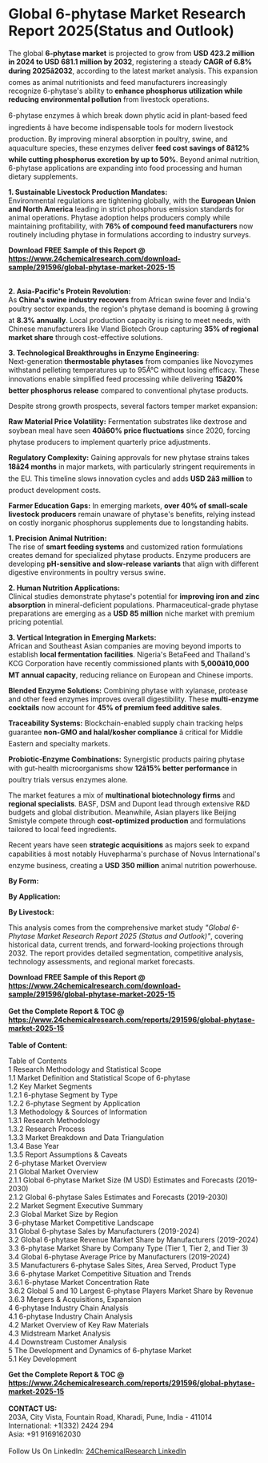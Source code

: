 <h1>Global 6-phytase Market Research Report 2025(Status and Outlook)</h1><p>The global <strong>6-phytase market</strong> is projected to grow from <strong>USD 423.2 million in 2024 to USD 681.1 million by 2032</strong>, registering a steady <strong>CAGR of 6.8% during 2025â2032</strong>, according to the latest market analysis. This expansion comes as animal nutritionists and feed manufacturers increasingly recognize 6-phytase's ability to <strong>enhance phosphorus utilization while reducing environmental pollution</strong> from livestock operations.</p><p>6-phytase enzymes â which break down phytic acid in plant-based feed ingredients â have become indispensable tools for modern livestock production. By improving mineral absorption in poultry, swine, and aquaculture species, these enzymes deliver <strong>feed cost savings of 8â12% while cutting phosphorus excretion by up to 50%</strong>. Beyond animal nutrition, 6-phytase applications are expanding into food processing and human dietary supplements.</p><p><strong>1. Sustainable Livestock Production Mandates:</strong><br>
Environmental regulations are tightening globally, with the <strong>European Union and North America</strong> leading in strict phosphorus emission standards for animal operations. Phytase adoption helps producers comply while maintaining profitability, with <strong>76% of compound feed manufacturers</strong> now routinely including phytase in formulations according to industry surveys.</p><div><b>Download FREE Sample of this Report @ 
            <a href="https://www.24chemicalresearch.com/download-sample/291596/global-phytase-market-2025-15">
            https://www.24chemicalresearch.com/download-sample/291596/global-phytase-market-2025-15</a></b></div><br><p><strong>2. Asia-Pacific's Protein Revolution:</strong><br>
As <strong>China's swine industry recovers</strong> from African swine fever and India's poultry sector expands, the region's phytase demand is booming â growing at <strong>8.3% annually</strong>. Local production capacity is rising to meet needs, with Chinese manufacturers like Vland Biotech Group capturing <strong>35% of regional market share</strong> through cost-effective solutions.</p><p><strong>3. Technological Breakthroughs in Enzyme Engineering:</strong><br>
Next-generation <strong>thermostable phytases</strong> from companies like Novozymes withstand pelleting temperatures up to 95Â°C without losing efficacy. These innovations enable simplified feed processing while delivering <strong>15â20% better phosphorus release</strong> compared to conventional phytase products.</p><p>Despite strong growth prospects, several factors temper market expansion:</p><p><strong>Raw Material Price Volatility:</strong> Fermentation substrates like dextrose and soybean meal have seen <strong>40â60% price fluctuations</strong> since 2020, forcing phytase producers to implement quarterly price adjustments.</p><p><strong>Regulatory Complexity:</strong> Gaining approvals for new phytase strains takes <strong>18â24 months</strong> in major markets, with particularly stringent requirements in the EU. This timeline slows innovation cycles and adds <strong>USD 2â3 million</strong> to product development costs.</p><p><strong>Farmer Education Gaps:</strong> In emerging markets, <strong>over 40% of small-scale livestock producers</strong> remain unaware of phytase's benefits, relying instead on costly inorganic phosphorus supplements due to longstanding habits.</p><p><strong>1. Precision Animal Nutrition:</strong><br>
The rise of <strong>smart feeding systems</strong> and customized ration formulations creates demand for specialized phytase products. Enzyme producers are developing <strong>pH-sensitive and slow-release variants</strong> that align with different digestive environments in poultry versus swine.</p><p><strong>2. Human Nutrition Applications:</strong><br>
Clinical studies demonstrate phytase's potential for <strong>improving iron and zinc absorption</strong> in mineral-deficient populations. Pharmaceutical-grade phytase preparations are emerging as a <strong>USD 85 million</strong> niche market with premium pricing potential.</p><p><strong>3. Vertical Integration in Emerging Markets:</strong><br>
African and Southeast Asian companies are moving beyond imports to establish <strong>local fermentation facilities</strong>. Nigeria's BetaFeed and Thailand's KCG Corporation have recently commissioned plants with <strong>5,000â10,000 MT annual capacity</strong>, reducing reliance on European and Chinese imports.</p><p><strong>Blended Enzyme Solutions:</strong> Combining phytase with xylanase, protease and other feed enzymes improves overall digestibility. These <strong>multi-enzyme cocktails</strong> now account for <strong>45% of premium feed additive sales</strong>.</p><p><strong>Traceability Systems:</strong> Blockchain-enabled supply chain tracking helps guarantee <strong>non-GMO and halal/kosher compliance</strong> â critical for Middle Eastern and specialty markets.</p><p><strong>Probiotic-Enzyme Combinations:</strong> Synergistic products pairing phytase with gut-health microorganisms show <strong>12â15% better performance</strong> in poultry trials versus enzymes alone.</p><p>The market features a mix of <strong>multinational biotechnology firms</strong> and <strong>regional specialists</strong>. BASF, DSM and Dupont lead through extensive R&amp;D budgets and global distribution. Meanwhile, Asian players like Beijing Smistyle compete through <strong>cost-optimized production</strong> and formulations tailored to local feed ingredients.</p><p>Recent years have seen <strong>strategic acquisitions</strong> as majors seek to expand capabilities â most notably Huvepharma's purchase of Novus International's enzyme business, creating a <strong>USD 350 million</strong> animal nutrition powerhouse.</p><p><strong>By Form:</strong></p><p><strong>By Application:</strong></p><p><strong>By Livestock:</strong></p><p>This analysis comes from the comprehensive market study <em>"Global 6-Phytase Market Research Report 2025 (Status and Outlook)"</em>, covering historical data, current trends, and forward-looking projections through 2032. The report provides detailed segmentation, competitive analysis, technology assessments, and regional market forecasts.</p><div><b>Download FREE Sample of this Report @ 
            <a href="https://www.24chemicalresearch.com/download-sample/291596/global-phytase-market-2025-15">
            https://www.24chemicalresearch.com/download-sample/291596/global-phytase-market-2025-15</a></b></div><br><div><b>Get the Complete Report & TOC @ 
            <a href="https://www.24chemicalresearch.com/reports/291596/global-phytase-market-2025-15">
            https://www.24chemicalresearch.com/reports/291596/global-phytase-market-2025-15</a></b></div><br>
            <b>Table of Content:</b><p>Table of Contents<br />
1 Research Methodology and Statistical Scope<br />
1.1 Market Definition and Statistical Scope of 6-phytase<br />
1.2 Key Market Segments<br />
1.2.1 6-phytase Segment by Type<br />
1.2.2 6-phytase Segment by Application<br />
1.3 Methodology & Sources of Information<br />
1.3.1 Research Methodology<br />
1.3.2 Research Process<br />
1.3.3 Market Breakdown and Data Triangulation<br />
1.3.4 Base Year<br />
1.3.5 Report Assumptions & Caveats<br />
2 6-phytase Market Overview<br />
2.1 Global Market Overview<br />
2.1.1 Global 6-phytase Market Size (M USD) Estimates and Forecasts (2019-2030)<br />
2.1.2 Global 6-phytase Sales Estimates and Forecasts (2019-2030)<br />
2.2 Market Segment Executive Summary<br />
2.3 Global Market Size by Region<br />
3 6-phytase Market Competitive Landscape<br />
3.1 Global 6-phytase Sales by Manufacturers (2019-2024)<br />
3.2 Global 6-phytase Revenue Market Share by Manufacturers (2019-2024)<br />
3.3 6-phytase Market Share by Company Type (Tier 1, Tier 2, and Tier 3)<br />
3.4 Global 6-phytase Average Price by Manufacturers (2019-2024)<br />
3.5 Manufacturers 6-phytase Sales Sites, Area Served, Product Type<br />
3.6 6-phytase Market Competitive Situation and Trends<br />
3.6.1 6-phytase Market Concentration Rate<br />
3.6.2 Global 5 and 10 Largest 6-phytase Players Market Share by Revenue<br />
3.6.3 Mergers & Acquisitions, Expansion<br />
4 6-phytase Industry Chain Analysis<br />
4.1 6-phytase Industry Chain Analysis<br />
4.2 Market Overview of Key Raw Materials<br />
4.3 Midstream Market Analysis<br />
4.4 Downstream Customer Analysis<br />
5 The Development and Dynamics of 6-phytase Market <br />
5.1 Key Development</p><div><b>Get the Complete Report & TOC @ 
            <a href="https://www.24chemicalresearch.com/reports/291596/global-phytase-market-2025-15">
            https://www.24chemicalresearch.com/reports/291596/global-phytase-market-2025-15</a></b></div><br><b>CONTACT US:</b><br>
            203A, City Vista, Fountain Road, Kharadi, Pune, India - 411014<br>
            International: +1(332) 2424 294<br>
            Asia: +91 9169162030 <br><br>
            Follow Us On LinkedIn: <a href="https://www.linkedin.com/company/24chemicalresearch/">24ChemicalResearch LinkedIn</a>